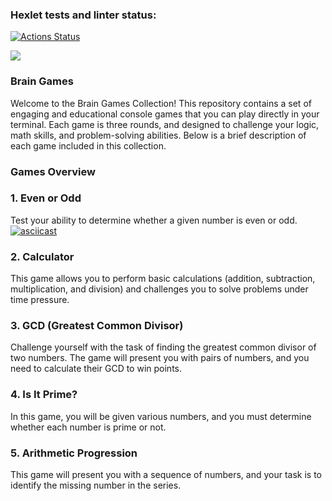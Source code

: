 ### Hexlet tests and linter status:
[![Actions Status](https://github.com/EphemeralSock/frontend-project-44/actions/workflows/hexlet-check.yml/badge.svg)](https://github.com/EphemeralSock/frontend-project-44/actions) 

<a href="https://codeclimate.com/github/EphemeralSock/frontend-project-44/maintainability"><img src="https://api.codeclimate.com/v1/badges/0a7520892f38183dfa80/maintainability" /></a>


### Brain Games 
Welcome to the Brain Games Collection! This repository contains a set of engaging and educational console games that you can play directly in your terminal. Each game is three rounds, and designed to challenge your logic, math skills, and problem-solving abilities. Below is a brief description of each game included in this collection. 

### Games Overview 
### 1. Even or Odd
Test your ability to determine whether a given number is even or odd. 
[![asciicast](https://asciinema.org/a/pJXt2P05QEzZGfxfFheLR2W5v.svg)](https://asciinema.org/a/pJXt2P05QEzZGfxfFheLR2W5v)
   
### 2. Calculator
This game allows you to perform basic calculations (addition, subtraction, multiplication, and division) and challenges you to solve problems under time pressure. 

### 3. GCD (Greatest Common Divisor)
Challenge yourself with the task of finding the greatest common divisor of two numbers. The game will present you with pairs of numbers, and you need to calculate their GCD to win points. 

### 4. Is It Prime?
In this game, you will be given various numbers, and you must determine whether each number is prime or not. 

### 5. Arithmetic Progression
This game will present you with a sequence of numbers, and your task is to identify the missing number in the series.
